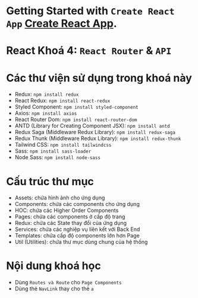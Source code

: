 # Getting Started with `Create React App` [Create React App](https://github.com/facebook/create-react-app).

# React Khoá 4: `React Router` & `API`

# Các thư viện sử dụng trong khoá này
   - Redux: `npm install redux`
   - React Redux: `npm install react-redux`
   - Styled Component: `npm install styled-component`
   - Axios: `npm install axios`
   - React Router Dom: `npm install react-router-dom`
   - ANTD (Library for Creating Component JSX): `npm install antd`
   - Redux Saga (Middleware Redux Library): `npm install redux-saga`
   - Redux Thunk (Middleware Redux Library): `npm install redux-thunk`
   - Tailwind CSS: `npm install tailwindcss`
   - Sass: `npm install sass-loader`
   - Node Sass: `npm install node-sass`

# Cấu trúc thư mục
   - Assets: chứa hình ảnh cho ứng dụng
   - Components: chứa các components cho ứng dụng
   - HOC: chứa các Higher Order Components
   - Pages: chứa các components ở cấp độ trang
   - Redux: chứa các State thay đổi của ứng dụng
   - Services: chứa các nghiệp vụ liên kết với Back End
   - Templates: chứa cấp độ components lớn hơn Page
   - Util (Utilities): chứa thư mục dùng chung của hệ thống

# Nội dung khoá học

   - Dùng `Routes và Route` cho `Page Components`
   - Dùng thẻ `NavLink` thay cho thẻ `a`